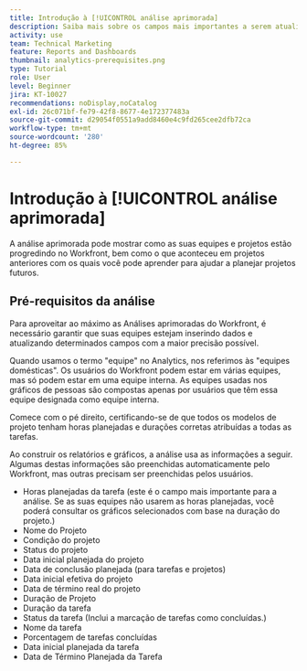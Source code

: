 ```yaml
---
title: Introdução à [!UICONTROL análise aprimorada]
description: Saiba mais sobre os campos mais importantes a serem atualizados no Workfront para permitir que a análise aprimorada mostre como as suas equipes e projetos estão progredindo no Workfront.
activity: use
team: Technical Marketing
feature: Reports and Dashboards
thumbnail: analytics-prerequisites.png
type: Tutorial
role: User
level: Beginner
jira: KT-10027
recommendations: noDisplay,noCatalog
exl-id: 26c071bf-fe79-42f8-8677-4e172377483a
source-git-commit: d29054f0551a9add8460e4c9fd265cee2dfb72ca
workflow-type: tm+mt
source-wordcount: '280'
ht-degree: 85%

---
```


# Introdução à [!UICONTROL análise aprimorada]

A análise aprimorada pode mostrar como as suas equipes e projetos estão progredindo no Workfront, bem como o que aconteceu em projetos anteriores com os quais você pode aprender para ajudar a planejar projetos futuros.

## Pré-requisitos da análise

Para aproveitar ao máximo as Análises aprimoradas do Workfront, é necessário garantir que suas equipes estejam inserindo dados e atualizando determinados campos com a maior precisão possível.

Quando usamos o termo &quot;equipe&quot; no Analytics, nos referimos às &quot;equipes domésticas&quot;. Os usuários do Workfront podem estar em várias equipes, mas só podem estar em uma equipe interna. As equipes usadas nos gráficos de pessoas são compostas apenas por usuários que têm essa equipe designada como equipe interna.

Comece com o pé direito, certificando-se de que todos os modelos de projeto tenham horas planejadas e durações corretas atribuídas a todas as tarefas.

Ao construir os relatórios e gráficos, a análise usa as informações a seguir. Algumas destas informações são preenchidas automaticamente pelo Workfront, mas outras precisam ser preenchidas pelos usuários.

* Horas planejadas da tarefa (este é o campo mais importante para a análise. Se as suas equipes não usarem as horas planejadas, você poderá consultar os gráficos selecionados com base na duração do projeto.)
* Nome do Projeto
* Condição do projeto
* Status do projeto
* Data inicial planejada do projeto
* Data de conclusão planejada (para tarefas e projetos)
* Data inicial efetiva do projeto
* Data de término real do projeto
* Duração de Projeto
* Duração da tarefa
* Status da tarefa (Inclui a marcação de tarefas como concluídas.)
* Nome da tarefa
* Porcentagem de tarefas concluídas
* Data inicial planejada da tarefa
* Data de Término Planejada da Tarefa
